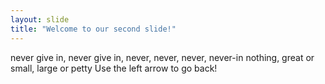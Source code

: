 ```yaml
---
layout: slide
title: "Welcome to our second slide!"
---
```

never give in, never give in, never, never, never, never-in nothing, great or small, large or petty
Use the left arrow to go back!
